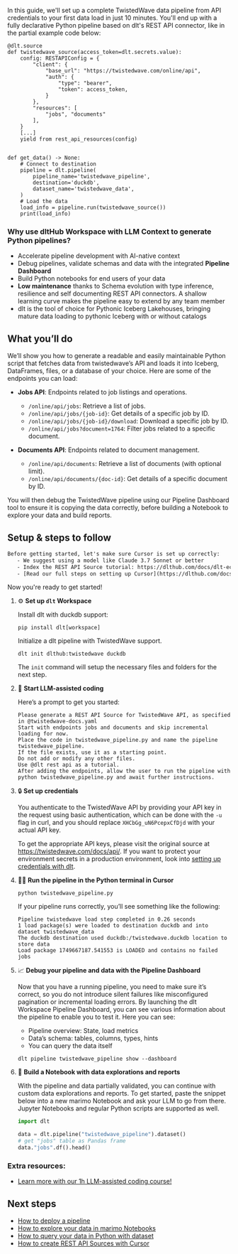 In this guide, we'll set up a complete TwistedWave data pipeline from API credentials to your first data load in just 10 minutes. You'll end up with a fully declarative Python pipeline based on dlt's REST API connector, like in the partial example code below:

```python-outcome
@dlt.source
def twistedwave_source(access_token=dlt.secrets.value):
    config: RESTAPIConfig = {
        "client": {
            "base_url": "https://twistedwave.com/online/api",
            "auth": {
                "type": "bearer",
                "token": access_token,
            }
        },
        "resources": [
            "jobs", "documents"
        ],
    }
    [...]
    yield from rest_api_resources(config)


def get_data() -> None:
    # Connect to destination
    pipeline = dlt.pipeline(
        pipeline_name='twistedwave_pipeline',
        destination='duckdb',
        dataset_name='twistedwave_data', 
    )
    # Load the data
    load_info = pipeline.run(twistedwave_source())
    print(load_info) 
```

### Why use dltHub Workspace with LLM Context to generate Python pipelines?

- Accelerate pipeline development with AI-native context
- Debug pipelines, validate schemas and data with the integrated **Pipeline Dashboard**
- Build Python notebooks for end users of your data
- **Low maintenance** thanks to Schema evolution with type inference, resilience and self documenting REST API connectors. A shallow learning curve makes the pipeline easy to extend by any team member
- dlt is the tool of choice for Pythonic Iceberg Lakehouses, bringing mature data loading to pythonic Iceberg with or without catalogs

## What you’ll do

We’ll show you how to generate a readable and easily maintainable Python script that fetches data from twistedwave’s API and loads it into Iceberg, DataFrames, files, or a database of your choice. Here are some of the endpoints you can load:

- **Jobs API**: Endpoints related to job listings and operations.
  - `/online/api/jobs`: Retrieve a list of jobs.
  - `/online/api/jobs/{job-id}`: Get details of a specific job by ID.
  - `/online/api/jobs/{job-id}/download`: Download a specific job by ID.
  - `/online/api/jobs?document=1764`: Filter jobs related to a specific document.

- **Documents API**: Endpoints related to document management.
  - `/online/api/documents`: Retrieve a list of documents (with optional limit).
  - `/online/api/documents/{doc-id}`: Get details of a specific document by ID.

You will then debug the TwistedWave pipeline using our Pipeline Dashboard tool to ensure it is copying the data correctly, before building a Notebook to explore your data and build reports.

## Setup & steps to follow

```default
Before getting started, let's make sure Cursor is set up correctly:
   - We suggest using a model like Claude 3.7 Sonnet or better
   - Index the REST API Source tutorial: https://dlthub.com/docs/dlt-ecosystem/verified-sources/rest_api/ and add it to context as **@dlt rest api**
   - [Read our full steps on setting up Cursor](https://dlthub.com/docs/dlt-ecosystem/llm-tooling/cursor-restapi#23-configuring-cursor-with-documentation)
```

Now you're ready to get started!

1. ⚙️ **Set up `dlt` Workspace**
    
    Install dlt with duckdb support:
    ```shell
    pip install dlt[workspace]
    ```

    Initialize a dlt pipeline with TwistedWave support.
    ```shell
    dlt init dlthub:twistedwave duckdb
    ```

    The `init` command will setup the necessary files and folders for the next step.
    
2. 🤠 **Start LLM-assisted coding**
    
    Here’s a prompt to get you started:
    
    ```prompt
    Please generate a REST API Source for TwistedWave API, as specified in @twistedwave-docs.yaml 
    Start with endpoints jobs and documents and skip incremental loading for now. 
    Place the code in twistedwave_pipeline.py and name the pipeline twistedwave_pipeline. 
    If the file exists, use it as a starting point. 
    Do not add or modify any other files. 
    Use @dlt rest api as a tutorial. 
    After adding the endpoints, allow the user to run the pipeline with python twistedwave_pipeline.py and await further instructions.
    ```

    
3. 🔒 **Set up credentials** 
    
    You authenticate to the TwistedWave API by providing your API key in the request using basic authentication, which can be done with the `-u` flag in curl, and you should replace `XHCbGg_uN6PcepxCfDjd` with your actual API key.
    
    To get the appropriate API keys, please visit the original source at https://twistedwave.com/docs/api/.
    If you want to protect your environment secrets in a production environment, look into [setting up credentials with dlt](https://dlthub.com/docs/walkthroughs/add_credentials).
    
4. 🏃‍♀️ **Run the pipeline in the Python terminal in Cursor**
    
    ```shell
    python twistedwave_pipeline.py
    ```
    
    If your pipeline runs correctly, you’ll see something like the following:
    
    ```shell
    Pipeline twistedwave load step completed in 0.26 seconds
    1 load package(s) were loaded to destination duckdb and into dataset twistedwave_data
    The duckdb destination used duckdb:/twistedwave.duckdb location to store data
    Load package 1749667187.541553 is LOADED and contains no failed jobs
    ```
    
5. 📈 **Debug your pipeline and data with the Pipeline Dashboard**

    Now that you have a running pipeline, you need to make sure it’s correct, so you do not introduce silent failures like misconfigured pagination or incremental loading errors. By launching the dlt Workspace Pipeline Dashboard, you can see various information about the pipeline to enable you to test it. Here you can see:
    - Pipeline overview: State, load metrics
    - Data’s schema: tables, columns, types, hints
    - You can query the data itself
    
    ```shell
    dlt pipeline twistedwave_pipeline show --dashboard
    ```
    
6. 🐍 **Build a Notebook with data explorations and reports**

    With the pipeline and data partially validated, you can continue with custom data explorations and reports. To get started, paste the snippet below into a new marimo Notebook and ask your LLM to go from there. Jupyter Notebooks and regular Python scripts are supported as well.

    
    ```python
    import dlt

   data = dlt.pipeline("twistedwave_pipeline").dataset()
   # get "jobs" table as Pandas frame
   data."jobs".df().head()
    ```

### Extra resources:

- [Learn more with our 1h LLM-assisted coding course!](https://www.youtube.com/watch?v=GGid70rnJuM)

## Next steps

- [How to deploy a pipeline](https://dlthub.com/docs/walkthroughs/deploy-a-pipeline)
- [How to explore your data in marimo Notebooks](https://dlthub.com/docs/general-usage/dataset-access/marimo)
- [How to query your data in Python with dataset](https://dlthub.com/docs/general-usage/dataset-access/dataset)
- [How to create REST API Sources with Cursor](https://dlthub.com/docs/dlt-ecosystem/llm-tooling/cursor-restapi)